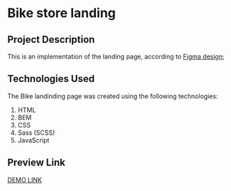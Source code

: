 # Bike store landing

## Project Description

This is an implementation of the landing page, according to [Figma design]();

## Technologies Used
The Bike landinding page was created using the following technologies:

1. HTML
1. BEM
1. CSS
1. Sass (SCSS)
1. JavaScript

## Preview Link

[DEMO LINK]()

